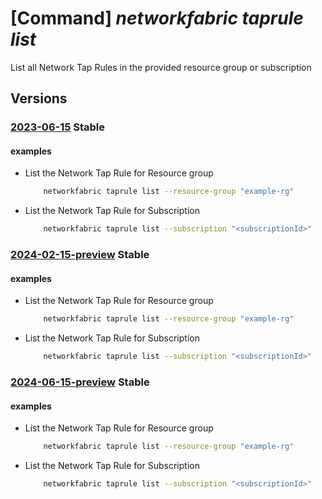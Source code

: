 # [Command] _networkfabric taprule list_

List all Network Tap Rules in the provided resource group or subscription

## Versions

### [2023-06-15](/Resources/mgmt-plane/L3N1YnNjcmlwdGlvbnMve30vcHJvdmlkZXJzL21pY3Jvc29mdC5tYW5hZ2VkbmV0d29ya2ZhYnJpYy9uZXR3b3JrdGFwcnVsZXM=/2023-06-15.xml) **Stable**

<!-- mgmt-plane /subscriptions/{}/providers/microsoft.managednetworkfabric/networktaprules 2023-06-15 -->
<!-- mgmt-plane /subscriptions/{}/resourcegroups/{}/providers/microsoft.managednetworkfabric/networktaprules 2023-06-15 -->

#### examples

- List the Network Tap Rule for Resource group
    ```bash
        networkfabric taprule list --resource-group "example-rg"
    ```

- List the Network Tap Rule for Subscription
    ```bash
        networkfabric taprule list --subscription "<subscriptionId>"
    ```

### [2024-02-15-preview](/Resources/mgmt-plane/L3N1YnNjcmlwdGlvbnMve30vcHJvdmlkZXJzL21pY3Jvc29mdC5tYW5hZ2VkbmV0d29ya2ZhYnJpYy9uZXR3b3JrdGFwcnVsZXM=/2024-02-15-preview.xml) **Stable**

<!-- mgmt-plane /subscriptions/{}/providers/microsoft.managednetworkfabric/networktaprules 2024-02-15-preview -->
<!-- mgmt-plane /subscriptions/{}/resourcegroups/{}/providers/microsoft.managednetworkfabric/networktaprules 2024-02-15-preview -->

#### examples

- List the Network Tap Rule for Resource group
    ```bash
        networkfabric taprule list --resource-group "example-rg"
    ```

- List the Network Tap Rule for Subscription
    ```bash
        networkfabric taprule list --subscription "<subscriptionId>"
    ```

### [2024-06-15-preview](/Resources/mgmt-plane/L3N1YnNjcmlwdGlvbnMve30vcHJvdmlkZXJzL21pY3Jvc29mdC5tYW5hZ2VkbmV0d29ya2ZhYnJpYy9uZXR3b3JrdGFwcnVsZXM=/2024-06-15-preview.xml) **Stable**

<!-- mgmt-plane /subscriptions/{}/providers/microsoft.managednetworkfabric/networktaprules 2024-06-15-preview -->
<!-- mgmt-plane /subscriptions/{}/resourcegroups/{}/providers/microsoft.managednetworkfabric/networktaprules 2024-06-15-preview -->

#### examples

- List the Network Tap Rule for Resource group
    ```bash
        networkfabric taprule list --resource-group "example-rg"
    ```

- List the Network Tap Rule for Subscription
    ```bash
        networkfabric taprule list --subscription "<subscriptionId>"
    ```
